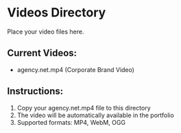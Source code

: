 # Videos Directory

Place your video files here.

## Current Videos:
- agency.net.mp4 (Corporate Brand Video)

## Instructions:
1. Copy your agency.net.mp4 file to this directory
2. The video will be automatically available in the portfolio
3. Supported formats: MP4, WebM, OGG